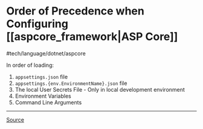 # Order of Precedence when Configuring [[aspcore_framework|ASP Core]]

#tech/language/dotnet/aspcore

In order of loading:

1. `appsettings.json` file
2. `appsettings.{env.EnvironmentName}.json` file
3. The local User Secrets File - Only in local development environment
4. Environment Variables
5. Command Line Arguments

---

[Source](https://devblogs.microsoft.com/premier-developer/order-of-precedence-when-configuring-asp-net-core/)
